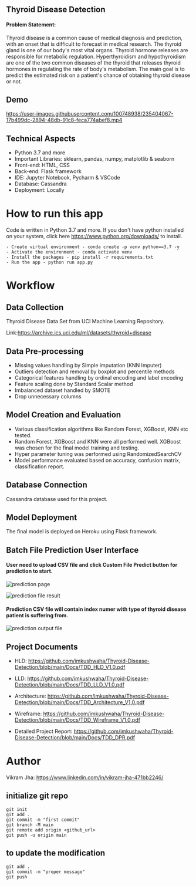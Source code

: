 ## Thyroid Disease Detection

#### Problem Statement:
    
   Thyroid disease is a common cause of medical diagnosis and prediction, with an onset
   that is difficult to forecast in medical research. The thyroid gland is one of our body's
   most vital organs. Thyroid hormone releases are responsible for metabolic regulation.
   Hyperthyroidism and hypothyroidism are one of the two common diseases of the thyroid
   that releases thyroid hormones in regulating the rate of body's metabolism.
   The main goal is to predict the estimated risk on a patient's chance of obtaining thyroid
   disease or not.

## Demo

https://user-images.githubusercontent.com/100748938/235404067-17b499dc-2894-48db-91c8-feca774abef8.mp4




## Technical Aspects

- Python 3.7 and more
- Important Libraries: sklearn, pandas, numpy, matplotlib & seaborn
- Front-end: HTML, CSS 
- Back-end: Flask framework
- IDE: Jupyter Notebook, Pycharm & VSCode
- Database: Cassandra 
- Deployment: Locally

# How to run this app 

Code is written in Python 3.7 and more. If you don't have python installed on your system, click here https://www.python.org/downloads/ to install.
```
- Create virtual environment - conda create -p venv python==3.7 -y 
- Activate the environment - conda activate venv
- Install the packages - pip install -r requirements.txt
- Run the app - python run app.py
```

# Workflow

## Data Collection

Thyroid Disease Data Set from UCI Machine Learning Repository.

Link:https://archive.ics.uci.edu/ml/datasets/thyroid+disease

## Data Pre-processing

- Missing values handling by Simple imputation (KNN Imputer)
- Outliers detection and removal by boxplot and percentile methods
- Categorical features handling by ordinal encoding and label encoding
- Feature scaling done by Standard Scalar method
- Imbalanced dataset handled by SMOTE
- Drop unnecessary columns

## Model Creation and Evaluation

- Various classification algorithms like Random Forest, XGBoost, KNN etc tested.
- Random Forest, XGBoost and KNN were all performed well. XGBoost was chosen for the final model training and testing.
- Hyper parameter tuning was performed using RandomizedSearchCV
- Model performance evaluated based on accuracy, confusion matrix, classification report.


## Database Connection
Cassandra database used for this project.

## Model Deployment
The final model is deployed on Heroku using Flask framework.

## Batch File Prediction User Interface
#### User need to upload CSV file and click Custom File Predict button for prediction to start.
![prediction page](https://user-images.githubusercontent.com/100748938/235406552-a003167a-84c8-4e4c-b7fd-35d70f6b2da4.PNG)


![prediction file result](https://user-images.githubusercontent.com/100748938/235406410-c45f36a9-7e85-4356-97d2-888730d6105d.PNG)

#### Prediction CSV file will contain index numer with type of thyroid disease patient is suffering from.
![prediction output file](https://user-images.githubusercontent.com/100748938/235406465-d4d5db8a-7568-43ee-89f1-78fa49cab3c9.PNG)



## Project Documents

- HLD: https://github.com/imkushwaha/Thyroid-Disease-Detection/blob/main/Docs/TDD_HLD_V1.0.pdf

- LLD: https://github.com/imkushwaha/Thyroid-Disease-Detection/blob/main/Docs/TDD_LLD_V1.0.pdf

- Architecture: https://github.com/imkushwaha/Thyroid-Disease-Detection/blob/main/Docs/TDD_Architecture_V1.0.pdf

- Wireframe: https://github.com/imkushwaha/Thyroid-Disease-Detection/blob/main/Docs/TDD_Wireframe_V1.0.pdf

- Detailed Project Report: https://github.com/imkushwaha/Thyroid-Disease-Detection/blob/main/Docs/TDD_DPR.pdf


# Author

Vikram Jha: https://www.linkedin.com/in/vikram-jha-471bb2246/



## initialize git repo

```
git init
git add .
git commit -m "first commit"
git branch -M main
git remote add origin <github_url>
git push -u origin main
```


## to update the modification

```
git add .
git commit -m "proper message"
git push 
```
